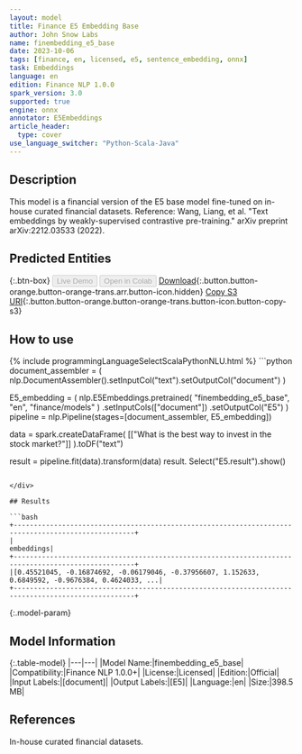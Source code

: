```yaml
---
layout: model
title: Finance E5 Embedding Base
author: John Snow Labs
name: finembedding_e5_base
date: 2023-10-06
tags: [finance, en, licensed, e5, sentence_embedding, onnx]
task: Embeddings
language: en
edition: Finance NLP 1.0.0
spark_version: 3.0
supported: true
engine: onnx
annotator: E5Embeddings
article_header:
  type: cover
use_language_switcher: "Python-Scala-Java"
---
```


## Description

This model is a financial version of the E5 base model fine-tuned on in-house curated financial datasets. Reference: Wang, Liang, et al. "Text embeddings by weakly-supervised contrastive pre-training." arXiv preprint arXiv:2212.03533 (2022).

## Predicted Entities



{:.btn-box}
<button class="button button-orange" disabled>Live Demo</button>
<button class="button button-orange" disabled>Open in Colab</button>
[Download](https://s3.amazonaws.com/auxdata.johnsnowlabs.com/finance/models/finembedding_e5_base_en_1.0.0_3.0_1696603847700.zip){:.button.button-orange.button-orange-trans.arr.button-icon.hidden}
[Copy S3 URI](s3://auxdata.johnsnowlabs.com/finance/models/finembedding_e5_base_en_1.0.0_3.0_1696603847700.zip){:.button.button-orange.button-orange-trans.button-icon.button-copy-s3}

## How to use



<div class="tabs-box" markdown="1">
{% include programmingLanguageSelectScalaPythonNLU.html %}
```python
document_assembler = (
    nlp.DocumentAssembler().setInputCol("text").setOutputCol("document")
)

E5_embedding = (
    nlp.E5Embeddings.pretrained(
        "finembedding_e5_base", "en", "finance/models"
    )
    .setInputCols(["document"])
    .setOutputCol("E5")
)
pipeline = nlp.Pipeline(stages=[document_assembler, E5_embedding])

data = spark.createDataFrame(
    [["What is the best way to invest in the stock market?"]]
).toDF("text")

result = pipeline.fit(data).transform(data)
result. Select("E5.result").show()
```

</div>

## Results

```bash
+----------------------------------------------------------------------------------------------------+
|                                                                                          embeddings|
+----------------------------------------------------------------------------------------------------+
|[0.45521045, -0.16874692, -0.06179046, -0.37956607, 1.152633, 0.6849592, -0.9676384, 0.4624033, ...|
+----------------------------------------------------------------------------------------------------+
```

{:.model-param}
## Model Information

{:.table-model}
|---|---|
|Model Name:|finembedding_e5_base|
|Compatibility:|Finance NLP 1.0.0+|
|License:|Licensed|
|Edition:|Official|
|Input Labels:|[document]|
|Output Labels:|[E5]|
|Language:|en|
|Size:|398.5 MB|

## References

In-house curated financial datasets.
